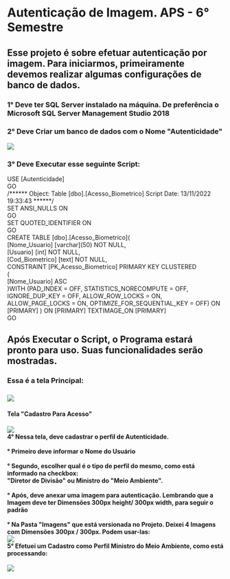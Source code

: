 <h1> Autenticação de Imagem. APS - 6° Semestre </h1> 
<h2> Esse projeto é sobre efetuar autenticação por imagem. Para iniciarmos, primeiramente devemos realizar algumas configurações de banco de dados. </h2>
<h3> 1° Deve ter SQL Server instalado na máquina. De preferência o Microsoft SQL Server Management Studio 2018 </h3>
<h3> 2° Deve Criar um banco de dados com o Nome "Autenticidade" </h3> 
<div>
  <img src="https://user-images.githubusercontent.com/106789317/201944906-e391bfcd-b808-4ac7-8fb5-97d316e2194a.PNG"
</div>
  <h3> 3° Deve Executar esse seguinte Script: </h3>
<div>
USE [Autenticidade] <br>
GO <br>
/****** Object:  Table [dbo].[Acesso_Biometrico]    Script Date: 13/11/2022 19:33:43 ******/<br>
SET ANSI_NULLS ON <br>
GO <br>
SET QUOTED_IDENTIFIER ON <br>
GO <br>
CREATE TABLE [dbo].[Acesso_Biometrico]( <br>
	[Nome_Usuario] [varchar](50) NOT NULL, <br>
	[Usuario] [int] NOT NULL, <br> 
	[Cod_Biometrico] [text] NOT NULL, <br>
 CONSTRAINT [PK_Acesso_Biometrico] PRIMARY KEY CLUSTERED <br>
( <br>
	[Nome_Usuario] ASC <br>
)WITH (PAD_INDEX = OFF, STATISTICS_NORECOMPUTE = OFF, IGNORE_DUP_KEY = OFF, ALLOW_ROW_LOCKS = ON, ALLOW_PAGE_LOCKS = ON, OPTIMIZE_FOR_SEQUENTIAL_KEY = OFF) ON [PRIMARY] 
) ON [PRIMARY] TEXTIMAGE_ON [PRIMARY] <br>
GO
	
</div>
<h2> Após Executar o Script, o Programa estará pronto para uso. Suas funcionalidades serão mostradas. </h2>
<div>
<h3> Essa é a tela Principal: <h3>
<img src="https://user-images.githubusercontent.com/106789317/201951178-3fd6d0f8-fa6b-4f89-bd35-6f259a291677.PNG"
</div>

	
<h4> Tela "Cadastro Para Acesso" <h4>
<img src="https://user-images.githubusercontent.com/106789317/201951851-7611c984-9886-4982-ad8f-ef989b2068b9.PNG"
     
<h3> <br> 4° Nessa tela, deve cadastrar o perfil de Autenticidade. <br> <br>
° Primeiro deve informar o Nome do Usuário <br> <br>
° Segundo, escolher qual é o tipo de perfil do mesmo, como está informado na checkbox: <br> "Diretor de Divisão" ou Ministro do "Meio Ambiente". <br> <br>
° Após, deve anexar uma imagem para autenticação. Lembrando que a Imagem deve ter Dimensões 300px height/ 300px width, para seguir o padrão <br> <br>
° Na Pasta "Imagens" que está versionada no Projeto. Deixei 4 Imagens com Dimensões 300px / 300px. Podem usar-las:<br>
<img src="https://user-images.githubusercontent.com/106789317/201955473-3c5d8259-e567-4165-90d8-9ef7bb364416.PNG" <br><br>
5° Efetuei um Cadastro como Perfil Ministro do Meio Ambiente, como está processando: <br></h3>	
<div> <img src="https://user-images.githubusercontent.com/106789317/201957792-a8778ff6-5eca-4cd9-878e-5a1da5e025ff.PNG" <br> 
<h3></div>

